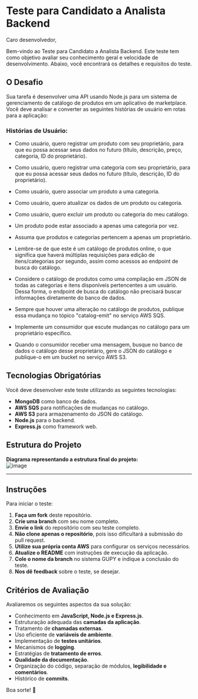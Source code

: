 # Teste para Candidato a Analista Backend

Caro desenvolvedor,

Bem-vindo ao Teste para Candidato a Analista Backend. Este teste tem como objetivo avaliar seu conhecimento geral e velocidade de desenvolvimento. Abaixo, você encontrará os detalhes e requisitos do teste.

## O Desafio

Sua tarefa é desenvolver uma API usando Node.js para um sistema de gerenciamento de catálogo de produtos em um aplicativo de marketplace. Você deve analisar e converter as seguintes histórias de usuário em rotas para a aplicação:

### Histórias de Usuário:

- Como usuário, quero registrar um produto com seu proprietário, para que eu possa acessar seus dados no futuro (título, descrição, preço, categoria, ID do proprietário).
- Como usuário, quero registrar uma categoria com seu proprietário, para que eu possa acessar seus dados no futuro (título, descrição, ID do proprietário).
- Como usuário, quero associar um produto a uma categoria.
- Como usuário, quero atualizar os dados de um produto ou categoria.
- Como usuário, quero excluir um produto ou categoria do meu catálogo.
- Um produto pode estar associado a apenas uma categoria por vez.
- Assuma que produtos e categorias pertencem a apenas um proprietário.

- Lembre-se de que este é um catálogo de produtos online, o que significa que haverá múltiplas requisições para edição de itens/categorias por segundo, assim como acessos ao endpoint de busca do catálogo.
- Considere o catálogo de produtos como uma compilação em JSON de todas as categorias e itens disponíveis pertencentes a um usuário. Dessa forma, o endpoint de busca do catálogo não precisará buscar informações diretamente do banco de dados.
- Sempre que houver uma alteração no catálogo de produtos, publique essa mudança no tópico "catalog-emit" no serviço AWS SQS.
- Implemente um consumidor que escute mudanças no catálogo para um proprietário específico.
- Quando o consumidor receber uma mensagem, busque no banco de dados o catálogo desse proprietário, gere o JSON do catálogo e publique-o em um bucket no serviço AWS S3.

## Tecnologias Obrigatórias

Você deve desenvolver este teste utilizando as seguintes tecnologias:

- **MongoDB** como banco de dados.
- **AWS SQS** para notificações de mudanças no catálogo.
- **AWS S3** para armazenamento do JSON do catálogo.
- **Node.js** para o backend.
- **Express.js** como framework web.

## Estrutura do Projeto

**Diagrama representando a estrutura final do projeto:**  
![image](https://github.com/githubanotaai/new-test-backend-nodejs/assets/52219768/504ba448-f128-41db-ae86-18dc19c0dc9d)

---

## Instruções

Para iniciar o teste:

1. **Faça um fork** deste repositório.
2. **Crie uma branch** com seu nome completo.
3. **Envie o link** do repositório com seu teste completo.
4. **Não clone apenas o repositório**, pois isso dificultará a submissão do pull request.
5. **Utilize sua própria conta AWS** para configurar os serviços necessários.
6. **Atualize o README** com instruções de execução da aplicação.
7. **Cole o nome da branch** no sistema GUPY e indique a conclusão do teste.
8. **Nos dê feedback** sobre o teste, se desejar.

## Critérios de Avaliação

Avaliaremos os seguintes aspectos da sua solução:

- Conhecimento em **JavaScript, Node.js e Express.js**.
- Estruturação adequada das **camadas da aplicação**.
- Tratamento de **chamadas externas**.
- Uso eficiente de **variáveis de ambiente**.
- Implementação de **testes unitários**.
- Mecanismos de **logging**.
- Estratégias de **tratamento de erros**.
- **Qualidade da documentação**.
- Organização do código, separação de módulos, **legibilidade e comentários**.
- Histórico de **commits**.

Boa sorte! 🚀

